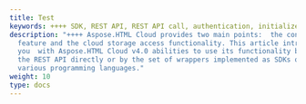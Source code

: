 ```yaml
---
title: Test
keywords: ++++ SDK, REST API, REST API call, authentication, initialize API, API URL
description: "++++ Aspose.HTML Cloud provides two main points:  the conversion
  feature and the cloud storage access functionality. This article introduce
  you  with Aspose.HTML Cloud v4.0 abilities to use its functionality both by
  the REST API directly or by the set of wrappers implemented as SDKs on the
  various programming languages."
weight: 10
type: docs
---
```

